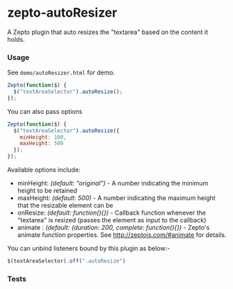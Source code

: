 zepto-autoResizer
=================
A Zepto plugin that auto resizes the "textarea" based on the content it holds.

### Usage ###
See `demo/autoResizer.html` for demo.

```javascript
Zepto(function($) {
  $("textAreaSelector").autoResize();
});
```

You can also pass options
```javascript
Zepto(function($) {
  $("textAreaSelector").autoResize({
    minHeight: 100,
    maxHeight: 500
  });
});
```

Available options include:
   * minHeight: *(default: "original")* - A number indicating the minimum height to be retained
   * maxHeight: *(default: 500)* - A number indicating the maximum height that the resizable element can be
   * onResize: *(default: function(){})* - Callback function whenever the "textarea" is resized (passes the element as input to the callback)
   * animate : *(default: {duration: 200, complete: function(){})* - Zepto's animate function properties. See http://zeptojs.com/#animate for details.

You can unbind listeners bound by this plugin as below:-
```javascript
$(textAreaSelector).off(".autoResize")
```

### Tests ###
